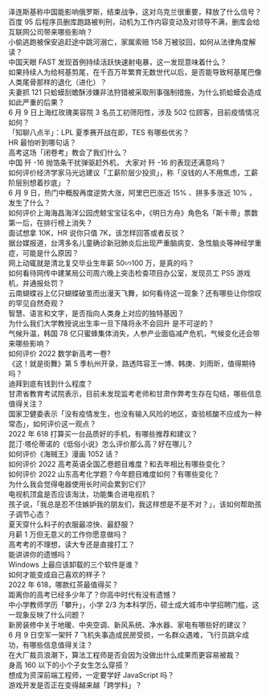 泽连斯基称中国能影响俄罗斯，结束战争，这对乌克兰很重要，释放了什么信号？  
百度 95 后程序员删库跑路被判刑，动机为工作内容变动及对领导不满，删库会给互联网公司带来哪些影响？  
小偷逃跑被保安追赶途中跳河溺亡，家属索赔 158 万被驳回，如何从法律角度解读？  
中国天眼 FAST 发现首例持续活跃快速射电暴，这一发现意味着什么？  
如果持续人为给柯基剪尾，在千百万年繁育无数世代以后，是否能导致柯基尾巴像人类尾骨那样的退化（进化）？  
夫妻抓 121 只蛤蟆刮蟾酥涉嫌非法狩猎被采取刑事强制措施，为什么抓蛤蟆会造成如此严重的后果？  
6 月 9 日上海红玫瑰美容院 3 名员工初筛阳性，涉及 502 位顾客，目前疫情情况如何？  
「知聊八点半」：LPL 夏季赛开战在即，TES 有哪些优劣？  
HR 最怕听到哪句话？  
高考这场「闭卷考」教会了我们什么？  
中国 歼 -16 抛箔条干扰弹驱赶外机， 大家对 歼 -16 的表现还满意吗？  
如何评价经济学家马光远建议「工薪阶层少投资」，称「没钱的人不用焦虑，工薪阶层别想着抄底」？  
6 月 9 日，热门中概股再度逆势大涨，阿里巴巴涨近 15% 、拼多多涨近 10% ，发生了什么？  
如何评价上海海昌海洋公园虎鲸宝宝征名中，《明日方舟》角色名「斯卡蒂」票数第一后，在排行榜上消失？  
面试想拿 10K，HR 说你只值 7K，该怎样回答或者反驳？  
据台媒报道，台湾多名儿童确诊新冠肺炎后出现严重脑病变、急性脑炎等神经学重症，可能是什么原因？  
网上动辄就是清北复交毕业生年薪 50∽100 万，是真的吗？  
如何看待网传中建某局公司周六晚上突击检查项目办公室，发现员工 PS5 游戏机，并通报处罚？  
云南蝴蝶谷上亿只蝴蝶破茧而出漫天飞舞，如何看待这一现象？还有哪些让你惊叹的罕见自然奇观？  
智慧、语言和文字，是否指向人类身上对应的独特基因？  
为什么我们大学教授说出生率一旦下降将永不会回升 是不可逆的？  
气候升温，韩国 78 亿只蜜蜂集体消失，人参产业面临减产危机，气候变化还会带来哪些影响？  
如何评价 2022 数学新高考一卷?  
《这！就是街舞》第 5 季杭州开录，路透阵容王一博、韩庚、刘雨昕，值得期待吗？  
迪拜到底有钱到什么程度？  
甘肃省教育考试院表示，目前未发现监考老师和甘肃作弊考生存在勾结，哪些信息值得关注？  
国家卫健委表示「没有疫情发生，也没有输入风险的地区，查验核酸不应成为一种常态」，如何评价这一观点？  
2022 年 618 打算买一台品质好的手机，有哪些推荐和建议？  
昆汀·塔伦蒂诺的《低俗小说》怎么评价那么高？好在哪儿？  
如何评价《海贼王》漫画 1052 话？  
如何评价 2022 高考英语全国乙卷题目难度？和去年相比有哪些变化？  
如何评价 2022 山东高考化学题？今年题目难度如何？有哪些变化？  
为什么我会觉得电器使用长时间会累到它们?  
电视机顶盒是否应该淘汰，功能集合进电视机？  
孩子说，「我总是忍不住嫉妒我的朋友们，我这样想是不是不对？」，该如何帮助孩子调节心态？  
夏天穿什么料子的衣服最凉快、最舒服？  
月薪 1 万但无意义的工作你愿意做吗？  
高考考的不理想，读大专还是直接打工？  
能讲讲你的遗憾吗？  
Windows 上最应该卸载的三个软件是谁？  
如何才能变成自己喜欢的样子？  
2022 年 618，哪款红茶最值得买？  
距离你的高考已经多少年了？你高中时代有没有遗憾？  
中小学教师学历「攀升」，小学 2/3 为本科学历，硕士成大城市中学招聘门槛，这一现象反映了什么问题？  
新房装修中关于地暖、中央空调、新风系统、净水器、家电有哪些好的建议？  
6 月 9 日空军一架歼 7 飞机失事造成民房受损，一名群众遇难，飞行员跳伞成功，有哪些信息值得关注？  
在大厂裁员浪潮下，算法工程师是否会因为没做出什么成果而更容易被裁？  
身高 160 以下的小个子女生怎么穿搭？  
想成为资深前端工程师，一定要学好 JavaScript 吗？  
游戏开发是否正在变得越来越「跨学科」？  
